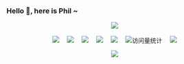 ### Hello 👋, here is Phil ~
<div align="center">

  <!-- dynamic typing effect 动态打字效果 -->
  <div>
    <a href="https://blog.csdn.net/m0_46335449">
      <img src="https://readme-typing-svg.demolab.com?font=Fira+Code&pause=1000&width=435&lines=console.log(%22Hello%2C%20World%22);Phil祝您今天愉快!&center=true&size=27" />
    </a>
  </div>

  <!-- knock code pictures 敲代码的图片 -->
  <picture>
    <source media="(prefers-color-scheme: light)" srcset="./assets/developer.svg" height="225px" />
  </picture>

  <!-- for beauty 留个空行好看点 -->
  <div>&nbsp;</div>

  <!-- profile logo 个人资料徽标 -->
  <div>
    <a href="https://sunguoqi.com/"><img src="https://img.shields.io/badge/Website-博客-blue" /></a>&emsp;
    <a href="https://twitter.com/Wang-Phil/"><img src="https://img.shields.io/badge/Twitter-推特-blue" /></a>&emsp;
    <a href="https://www.youtube.com/@Wang-Phil"><img src="https://img.shields.io/badge/YouTube-油管-blue" /></a>&emsp;
    <a href="https://mp.sunguoqi.com"><img src="https://img.shields.io/badge/WeChat-微信-blue" /></a>&emsp;
    <a href="https://space.bilibili.com/448488855/"><img src="https://img.shields.io/badge/Bilibili-B站-blue" /></a>&emsp;
    <!-- visitor -->
    <img src="https://komarev.com/ghpvc/?username=Wang-Phil&label=Views&color=0e75b6&style=flat" alt="访问量统计" />&emsp;
    <!-- wakatime -->    
    <a href="https://wakatime.com/@Wang-Phil"><img src="https://wakatime.com/badge/user/42d0678c-368b-448b-9a77-5d21c5b55352.svg" /></a>

  </div>

  <!-- Snake Code Contribution Map 贪吃蛇代码贡献图 -->
  <!-- <picture>
    <source media="(prefers-color-scheme: dark)" srcset="https://cdn.jsdelivr.net/gh/Wang-Phil/Wang-Phil/profile-snake-contrib/github-contribution-grid-snake-dark.svg" />
    <source media="(prefers-color-scheme: light)" srcset="https://cdn.jsdelivr.net/gh/Wang-Phil/Wang-Phil/profile-snake-contrib/github-contribution-grid-snake.svg" />
    <img alt="github-snake" src="https://cdn.jsdelivr.net/gh/Wang-Phil/gh/Wang-Phil/profile-snake-contrib/github-contribution-grid-snake-dark.svg" />
  </picture> -->
  ![](https://cdn.jsdelivr.net/gh/Wang-Phil/Wang-Phil@main/assets/github-contribution-grid-snake.svg)

</div>
